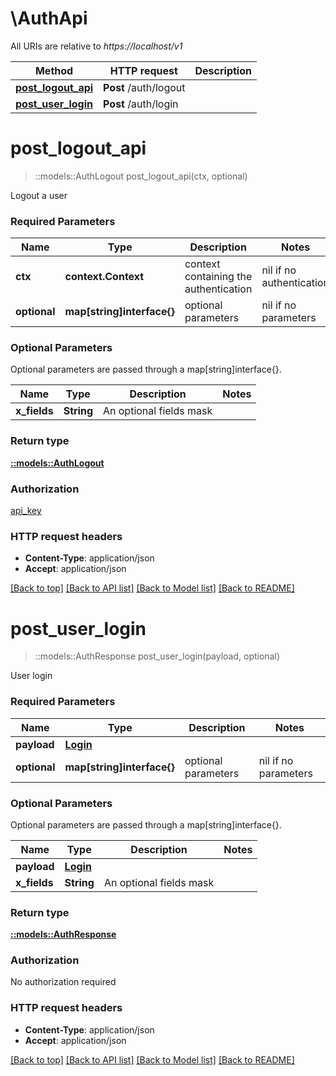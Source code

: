 # \AuthApi

All URIs are relative to *https://localhost/v1*

Method | HTTP request | Description
------------- | ------------- | -------------
[**post_logout_api**](AuthApi.md#post_logout_api) | **Post** /auth/logout | 
[**post_user_login**](AuthApi.md#post_user_login) | **Post** /auth/login | 


# **post_logout_api**
> ::models::AuthLogout post_logout_api(ctx, optional)


Logout a user

### Required Parameters

Name | Type | Description  | Notes
------------- | ------------- | ------------- | -------------
 **ctx** | **context.Context** | context containing the authentication | nil if no authentication
 **optional** | **map[string]interface{}** | optional parameters | nil if no parameters

### Optional Parameters
Optional parameters are passed through a map[string]interface{}.

Name | Type | Description  | Notes
------------- | ------------- | ------------- | -------------
 **x_fields** | **String**| An optional fields mask | 

### Return type

[**::models::AuthLogout**](AuthLogout.md)

### Authorization

[api_key](../README.md#api_key)

### HTTP request headers

 - **Content-Type**: application/json
 - **Accept**: application/json

[[Back to top]](#) [[Back to API list]](../README.md#documentation-for-api-endpoints) [[Back to Model list]](../README.md#documentation-for-models) [[Back to README]](../README.md)

# **post_user_login**
> ::models::AuthResponse post_user_login(payload, optional)


User login

### Required Parameters

Name | Type | Description  | Notes
------------- | ------------- | ------------- | -------------
  **payload** | [**Login**](Login.md)|  | 
 **optional** | **map[string]interface{}** | optional parameters | nil if no parameters

### Optional Parameters
Optional parameters are passed through a map[string]interface{}.

Name | Type | Description  | Notes
------------- | ------------- | ------------- | -------------
 **payload** | [**Login**](Login.md)|  | 
 **x_fields** | **String**| An optional fields mask | 

### Return type

[**::models::AuthResponse**](AuthResponse.md)

### Authorization

No authorization required

### HTTP request headers

 - **Content-Type**: application/json
 - **Accept**: application/json

[[Back to top]](#) [[Back to API list]](../README.md#documentation-for-api-endpoints) [[Back to Model list]](../README.md#documentation-for-models) [[Back to README]](../README.md)

